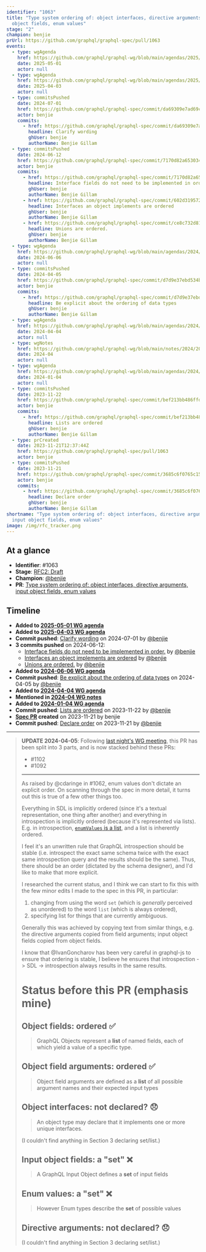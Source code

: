 ```yaml
---
identifier: "1063"
title: "Type system ordering of: object interfaces, directive arguments, input
  object fields, enum values"
stage: "2"
champion: benjie
prUrl: https://github.com/graphql/graphql-spec/pull/1063
events:
  - type: wgAgenda
    href: https://github.com/graphql/graphql-wg/blob/main/agendas/2025/05-May/01-wg-primary.md
    date: 2025-05-01
    actor: null
  - type: wgAgenda
    href: https://github.com/graphql/graphql-wg/blob/main/agendas/2025/04-Apr/03-wg-primary.md
    date: 2025-04-03
    actor: null
  - type: commitsPushed
    date: 2024-07-01
    href: https://github.com/graphql/graphql-spec/commit/da69309e7ad69c37aa62397345fb967a98990af0
    actor: benjie
    commits:
      - href: https://github.com/graphql/graphql-spec/commit/da69309e7ad69c37aa62397345fb967a98990af0
        headline: Clarify wording
        ghUser: benjie
        authorName: Benjie Gillam
  - type: commitsPushed
    date: 2024-06-12
    href: https://github.com/graphql/graphql-spec/commit/7170d82a653034eb459db168f03686a6682d8470
    actor: benjie
    commits:
      - href: https://github.com/graphql/graphql-spec/commit/7170d82a653034eb459db168f03686a6682d8470
        headline: Interface fields do not need to be implemented in order.
        ghUser: benjie
        authorName: Benjie Gillam
      - href: https://github.com/graphql/graphql-spec/commit/602d3195723bc53973d96b1ac883f5ab92171efe
        headline: Interfaces an object implements are ordered
        ghUser: benjie
        authorName: Benjie Gillam
      - href: https://github.com/graphql/graphql-spec/commit/ce8c732d814f4fe609ddd7d52736d505e6067b1d
        headline: Unions are ordered.
        ghUser: benjie
        authorName: Benjie Gillam
  - type: wgAgenda
    href: https://github.com/graphql/graphql-wg/blob/main/agendas/2024/06-Jun/06-wg-primary.md
    date: 2024-06-06
    actor: null
  - type: commitsPushed
    date: 2024-04-05
    href: https://github.com/graphql/graphql-spec/commit/d7d9e37ebd534b6ae6312c8a24384bac04b29267
    actor: benjie
    commits:
      - href: https://github.com/graphql/graphql-spec/commit/d7d9e37ebd534b6ae6312c8a24384bac04b29267
        headline: Be explicit about the ordering of data types
        ghUser: benjie
        authorName: Benjie Gillam
  - type: wgAgenda
    href: https://github.com/graphql/graphql-wg/blob/main/agendas/2024/04-Apr/04-wg-primary.md
    date: 2024-04-04
    actor: null
  - type: wgNotes
    href: https://github.com/graphql/graphql-wg/blob/main/notes/2024/2024-04.md
    date: 2024-04
    actor: null
  - type: wgAgenda
    href: https://github.com/graphql/graphql-wg/blob/main/agendas/2024/01-Jan/04-wg-primary.md
    date: 2024-01-04
    actor: null
  - type: commitsPushed
    date: 2023-11-22
    href: https://github.com/graphql/graphql-spec/commit/bef213bb486ffd1c08a2421acdfc609bbba4257e
    actor: benjie
    commits:
      - href: https://github.com/graphql/graphql-spec/commit/bef213bb486ffd1c08a2421acdfc609bbba4257e
        headline: Lists are ordered
        ghUser: benjie
        authorName: Benjie Gillam
  - type: prCreated
    date: 2023-11-21T12:37:44Z
    href: https://github.com/graphql/graphql-spec/pull/1063
    actor: benjie
  - type: commitsPushed
    date: 2023-11-21
    href: https://github.com/graphql/graphql-spec/commit/3685c6f0765c15431dc26bc284b8280fdc47eda5
    actor: benjie
    commits:
      - href: https://github.com/graphql/graphql-spec/commit/3685c6f0765c15431dc26bc284b8280fdc47eda5
        headline: Declare order
        ghUser: benjie
        authorName: Benjie Gillam
shortname: "Type system ordering of: object interfaces, directive arguments,
  input object fields, enum values"
image: /img/rfc_tracker.png
---
```


## At a glance

- **Identifier**: #1063
- **Stage**: [RFC2: Draft](https://github.com/graphql/graphql-spec/blob/main/CONTRIBUTING.md#stage-2-draft)
- **Champion**: [@benjie](https://github.com/benjie)
- **PR**: [Type system ordering of: object interfaces, directive arguments, input object fields, enum values](https://github.com/graphql/graphql-spec/pull/1063)

<!-- BEGIN_CUSTOM_TEXT -->



<!-- END_CUSTOM_TEXT -->

## Timeline

- **Added to [2025-05-01 WG agenda](https://github.com/graphql/graphql-wg/blob/main/agendas/2025/05-May/01-wg-primary.md)**
- **Added to [2025-04-03 WG agenda](https://github.com/graphql/graphql-wg/blob/main/agendas/2025/04-Apr/03-wg-primary.md)**
- **Commit pushed**: [Clarify wording](https://github.com/graphql/graphql-spec/commit/da69309e7ad69c37aa62397345fb967a98990af0) on 2024-07-01 by [@benjie](https://github.com/benjie)
- **3 commits pushed** on 2024-06-12:
  - [Interface fields do not need to be implemented in order.](https://github.com/graphql/graphql-spec/commit/7170d82a653034eb459db168f03686a6682d8470) by [@benjie](https://github.com/benjie)
  - [Interfaces an object implements are ordered](https://github.com/graphql/graphql-spec/commit/602d3195723bc53973d96b1ac883f5ab92171efe) by [@benjie](https://github.com/benjie)
  - [Unions are ordered.](https://github.com/graphql/graphql-spec/commit/ce8c732d814f4fe609ddd7d52736d505e6067b1d) by [@benjie](https://github.com/benjie)
- **Added to [2024-06-06 WG agenda](https://github.com/graphql/graphql-wg/blob/main/agendas/2024/06-Jun/06-wg-primary.md)**
- **Commit pushed**: [Be explicit about the ordering of data types](https://github.com/graphql/graphql-spec/commit/d7d9e37ebd534b6ae6312c8a24384bac04b29267) on 2024-04-05 by [@benjie](https://github.com/benjie)
- **Added to [2024-04-04 WG agenda](https://github.com/graphql/graphql-wg/blob/main/agendas/2024/04-Apr/04-wg-primary.md)**
- **Mentioned in [2024-04 WG notes](https://github.com/graphql/graphql-wg/blob/main/notes/2024/2024-04.md)**
- **Added to [2024-01-04 WG agenda](https://github.com/graphql/graphql-wg/blob/main/agendas/2024/01-Jan/04-wg-primary.md)**
- **Commit pushed**: [Lists are ordered](https://github.com/graphql/graphql-spec/commit/bef213bb486ffd1c08a2421acdfc609bbba4257e) on 2023-11-22 by [@benjie](https://github.com/benjie)
- **[Spec PR](https://github.com/graphql/graphql-spec/pull/1063) created** on 2023-11-21 by benjie
- **Commit pushed**: [Declare order](https://github.com/graphql/graphql-spec/commit/3685c6f0765c15431dc26bc284b8280fdc47eda5) on 2023-11-21 by [@benjie](https://github.com/benjie)

<!-- VERBATIM -->

---

> **UPDATE 2024-04-05**: Following [last night's WG meeting](https://github.com/graphql/graphql-wg/blob/main/notes/2024/2024-04.md#ordering-of-schema-elements-10m-benjie), this PR has been split into 3 parts, and is now stacked behind these PRs:
> 
> - #1102
> - #1092
> 
> ---
> 
> As raised by @cdaringe in #1062, enum values don't dictate an explicit order. On scanning through the spec in more detail, it turns out this is true of a few other things too.
> 
> Everything in SDL is implicitly ordered (since it's a textual representation, one thing after another) and everything in introspection is implicitly ordered (because it's represented via lists). E.g. in introspection, [`enumValues` is a list](https://spec.graphql.org/draft/#sec-The-__Type-Type.Enum), and a list is inherently ordered.
> 
> I feel it's an unwritten rule that GraphQL introspection should be stable (i.e. introspect the exact same schema twice with the exact same introspection query and the results should be the same). Thus, there should be an order (dictated by the schema designer), and I'd like to make that more explicit.
> 
> I researched the current status, and I think we can start to fix this with the few minor edits I made to the spec in this PR, in particular:
> 
> 1. changing from using the word `set` (which is _generally_ perceived as unordered) to the word `list` (which is always ordered),
> 2. specifying list for things that are currently ambiguous.
> 
> Generally this was achieved by copying text from similar things, e.g. the directive arguments copied from field arguments; input object fields copied from object fields.
> 
> I know that @IvanGoncharov has been very careful in graphql-js to ensure that ordering is stable, I believe he ensures that introspection -> SDL -> introspection always results in the same results.
> 
> # Status before this PR (emphasis mine)
> 
> ## Object fields: ordered :white_check_mark: 
> 
> > GraphQL Objects represent a **list** of named fields, each of which yield a value of a specific type.
> 
> ## Object field arguments: ordered :white_check_mark: 
> 
> > Object field arguments are defined as a **list** of all possible argument names and their expected input types
> 
> ## Object interfaces: not declared? :disappointed: 
> 
> > An object type may declare that it implements one or more unique interfaces.
> 
> (I couldn't find anything in Section 3 declaring set/list.)
> 
> ## Input object fields: a "set" :x: 
> 
> > A GraphQL Input Object defines a **set** of input fields
> 
> ## Enum values: a "set" :x: 
> 
> > However Enum types describe the **set** of possible values
> 
> ## Directive arguments: not declared? :disappointed: 
> 
> (I couldn't find anything in Section 3 declaring set/list.)
